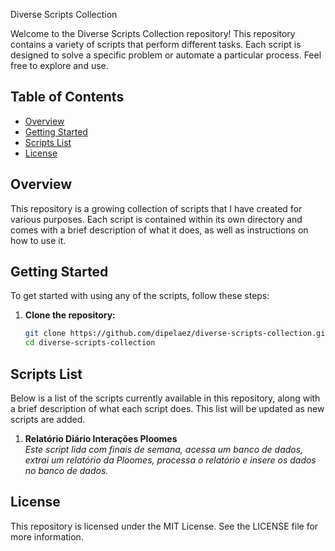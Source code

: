  Diverse Scripts Collection

Welcome to the Diverse Scripts Collection repository! This repository contains a variety of scripts that perform different tasks. Each script is designed to solve a specific problem or automate a particular process. Feel free to explore and use.

## Table of Contents

- [Overview](#overview)
- [Getting Started](#getting-started)
- [Scripts List](#scripts-list)
- [License](#license)

## Overview

This repository is a growing collection of scripts that I have created for various purposes. Each script is contained within its own directory and comes with a brief description of what it does, as well as instructions on how to use it.

## Getting Started

To get started with using any of the scripts, follow these steps:

1. **Clone the repository:**
   ```bash
   git clone https://github.com/dipelaez/diverse-scripts-collection.git
   cd diverse-scripts-collection

## Scripts List
Below is a list of the scripts currently available in this repository, along with a brief description of what each script does. This list will be updated as new scripts are added.


1. **Relatório Diário Interações Ploomes** \
*Este script lida com finais de semana, acessa um banco de dados, extrai um relatório da Ploomes,
processa o relatório e insere os dados no banco de dados.*


## License

This repository is licensed under the MIT License. See the LICENSE file for more information.
